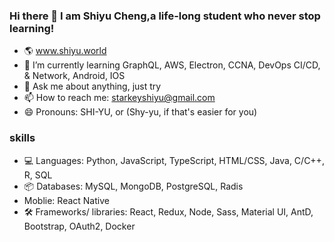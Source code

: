 ### Hi there 👋 I am Shiyu Cheng,a life-long student who never stop learning!

- 🌎 www.shiyu.world
- 🌱 I’m currently learning GraphQL, AWS, Electron, CCNA, DevOps CI/CD, & Network, Android, IOS
- 💬 Ask me about anything, just try
- 📫 How to reach me: starkeyshiyu@gmail.com
- 😄 Pronouns: SHI-YU, or (Shy-yu, if that's easier for you)

### skills
- 💻 Languages: Python, JavaScript, TypeScript, HTML/CSS, Java, C/C++, R, SQL
- 📦 Databases: MySQL, MongoDB, PostgreSQL, Radis
- Moblie: React Native
- 🛠 Frameworks/ libraries: React, Redux, Node, Sass, Material UI, AntD, Bootstrap, OAuth2, Docker




